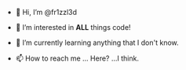 - 👋 Hi, I’m @fr1zzl3d

- 👀 I’m interested in **ALL** things code!

- 🌱 I’m currently learning anything that I don't know.

- 📫 How to reach me ... Here? ...I think.

<!---
fr1zzl3d/fr1zzl3d is a ✨ special ✨ repository because its `README.md` (this file) appears on your GitHub profile.
You can click the Preview link to take a look at your changes.
--->
